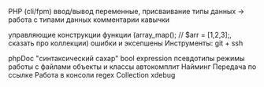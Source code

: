 PHP (cli/fpm)
ввод/вывод
переменные, присваивание
типы данных
-> работа с типами данных
комментарии
кавычки

управляющие конструкции
функции
(array_map(); // $arr = [1,2,3];, сказать про коллекции)
ошибки и эксепшены
Инструменты: git + ssh

phpDoc
"синтаксический сахар"
bool expression
псевдотипы
режимы работы с файлами
объекты и классы
автокомплит
Найминг
Передача по ссылке
Работа в консоли
regex
Collection
xdebug